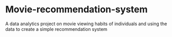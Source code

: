 # Movie-recommendation-system
A data analytics project on movie viewing habits of individuals and using the data to create a simple recommendation system

